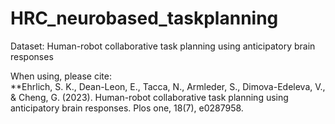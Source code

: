 # HRC_neurobased_taskplanning

Dataset: Human-robot collaborative task planning using anticipatory brain responses

When using, please cite:  
**Ehrlich, S. K., Dean-Leon, E., Tacca, N., Armleder, S., Dimova-Edeleva, V., & Cheng, G. (2023). Human-robot collaborative task planning using anticipatory brain responses. Plos one, 18(7), e0287958.
